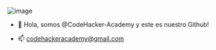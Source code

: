 ![image]("https://codehackeracademy.com/img/Logo.png")

- 👋 Hola, somos @CodeHacker-Academy y este es nuestro Github!

- 📫 codehackeracademy@gmail.com

